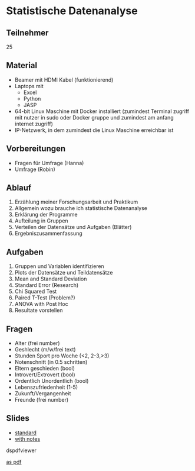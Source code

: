 
# Statistische Datenanalyse

## Teilnehmer

25

## Material

* Beamer mit HDMI Kabel (funktionierend)
* Laptops mit
  * Excel
  * Python
  * JASP
* 64-bit Linux Maschine mit Docker installiert (zumindest Terminal zugriff mit nutzer in sudo oder Docker gruppe und zumindest am anfang internet zugriff)
* IP-Netzwerk, in dem zumindest die Linux Maschine erreichbar ist

## Vorbereitungen

* Fragen für Umfrage (Hanna)
* Umfrage (Robin)

## Ablauf

1. Erzählung meiner Forschungsarbeit und Praktikum
2. Allgemein wozu brauche ich statistische Datenanalyse
3. Erklärung der Programme
4. Aufteilung in Gruppen
5. Verteilen der Datensätze und Aufgaben (Blätter)
6. Ergebniszusammenfassung

## Aufgaben

1. Gruppen und Variablen identifizieren
2. Plots der Datensätze und Teildatensätze
3. Mean and Standard Deviation
4. Standard Error (Research)
5. Chi Squared Test
6. Paired T-Test (Problem?)
7. ANOVA with Post Hoc
8. Resultate vorstellen

## Fragen

* Alter (frei number)
* Geshlecht (m/w/frei text)
* Stunden Sport pro Woche (<2, 2-3,>3)
* Notenschnitt (in 0.5 schritten)
* Eltern geschieden (bool)
* Introvert/Extrovert (bool)
* Ordentlich Unordentlich (bool)
* Lebenszufriedenheit (1-5)
* Zukunft/Vergangenheit
* Freunde (frei number)

## Slides

* [standard](https://robinmarchart.github.io/workshop-wissenschaftstag/slides.pdf)
* [with notes](https://robinmarchart.github.io/workshop-wissenschaftstag/slides_with_notes.pdf)

dspdfviewer

[as pdf](https://robinmarchart.github.io/workshop-wissenschaftstag/Workshop.pdf)
